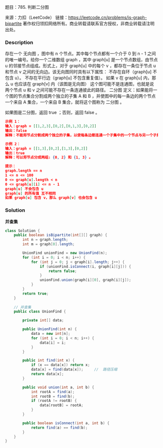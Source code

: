 题目：785. 判断二分图

来源：力扣（LeetCode）
链接：https://leetcode.cn/problems/is-graph-bipartite
著作权归领扣网络所有。商业转载请联系官方授权，非商业转载请注明出处。

### Description

存在一个 无向图 ，图中有 n 个节点。其中每个节点都有一个介于 0 到 n - 1 之间的唯一编号。给你一个二维数组 graph ，其中 graph[u] 是一个节点数组，由节点 u 的邻接节点组成。形式上，对于 graph[u] 中的每个 v ，都存在一条位于节点 u 和节点 v 之间的无向边。该无向图同时具有以下属性：
不存在自环（graph[u] 不包含 u）。
不存在平行边（graph[u] 不包含重复值）。
如果 v 在 graph[u] 内，那么 u 也应该在 graph[v] 内（该图是无向图）
这个图可能不是连通图，也就是说两个节点 u 和 v 之间可能不存在一条连通彼此的路径。
二分图 定义：如果能将一个图的节点集合分割成两个独立的子集 A 和 B ，并使图中的每一条边的两个节点一个来自 A 集合，一个来自 B 集合，就将这个图称为 二分图 。

如果图是二分图，返回 true ；否则，返回 false 。

 ```json
示例 1：
输入：graph = [[1,2,3],[0,2],[0,1,3],[0,2]]
输出：false
解释：不能将节点分割成两个独立的子集，以使每条边都连通一个子集中的一个节点与另一个子集中的一个节点。

示例 2：
输入：graph = [[1,3],[0,2],[1,3],[0,2]]
输出：true
解释：可以将节点分成两组: {0, 2} 和 {1, 3} 。

提示：
graph.length == n
1 <= n <= 100
0 <= graph[u].length < n
0 <= graph[u][i] <= n - 1
graph[u] 不会包含 u
graph[u] 的所有值 互不相同
如果 graph[u] 包含 v，那么 graph[v] 也会包含 u
 ```

### Solution

**并查集**

```java
class Solution {
    public boolean isBipartite(int[][] graph) {
        int n = graph.length;
        int m = graph[0].length;

        UnionFind unionFind = new UnionFind(n);
        for (int i = 0; i < n; i++) {
            for (int j = 0; j < graph[i].length; j++) {
                if (unionFind.isConnect(i, graph[i][j])) {
                    return false;
                }
                unionFind.union(graph[i][0], graph[i][j]);
            }
        }
        return true;
    }
	
    // 并查集
    public class UnionFind {

        private int[] data;

        public UnionFind(int n) {
            data = new int[n];
            for (int i = 0; i < n; i++) {
                data[i] = i;
            }
        }

        public int find(int x) {
            if (x == data[x]) return x;
            data[x] = find(data[x]);     //  路径压缩
            return data[x];
        }

        public void union(int a, int b) {
            int rootA = find(a);
            int rootB = find(b);
            if (rootA != rootB) {
                data[rootB] = rootA;
            }
        }

        public boolean isConnect(int a, int b) {
            return find(a) == find(b);
        }
    }
}
```




